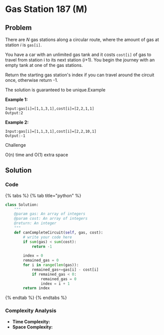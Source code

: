 # Gas Station 187 \(M\)

## Problem

There are _N_ gas stations along a circular route, where the amount of gas at station _i_ is `gas[i]`.

You have a car with an unlimited gas tank and it costs `cost[i]` of gas to travel from station i to its next station \(_i_+1\). You begin the journey with an empty tank at one of the gas stations.

Return the starting gas station's index if you can travel around the circuit once, otherwise return -1.

The solution is guaranteed to be unique.Example

**Example 1:**

```text
Input:gas[i]=[1,1,3,1],cost[i]=[2,2,1,1]
Output:2
```

**Example 2:**

```text
Input:gas[i]=[1,1,3,1],cost[i]=[2,2,10,1]
Output:-1
```

Challenge

O\(n\) time and O\(1\) extra space

## Solution 

### Code

{% tabs %}
{% tab title="python" %}
```python
class Solution:
    """
    @param gas: An array of integers
    @param cost: An array of integers
    @return: An integer
    """
    def canCompleteCircuit(self, gas, cost):
        # write your code here
        if sum(gas) < sum(cost):
            return -1
        
        index = 0
        remained_gas = 0
        for i in range(len(gas)):
            remained_gas+=gas[i] - cost[i]
            if remained_gas < 0:
                remained_gas = 0
                index = i + 1
        return index
```
{% endtab %}
{% endtabs %}

### Complexity Analysis

* **Time Complexity:**
* **Space Complexity:**

